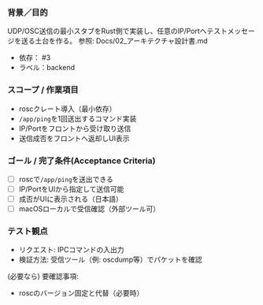 ### 背景／目的
UDP/OSC送信の最小スタブをRust側で実装し、任意のIP/Portへテストメッセージを送る土台を作る。
参照: Docs/02_アーキテクチャ設計書.md

- 依存： #3
- ラベル：backend

### スコープ / 作業項目
- roscクレート導入（最小依存）
- `/app/ping`を1回送出するコマンド実装
- IP/Portをフロントから受け取り送信
- 送信成否をフロントへ返却しUI表示

### ゴール / 完了条件(Acceptance Criteria)
- [ ] roscで`/app/ping`を送出できる
- [ ] IP/PortをUIから指定して送信可能
- [ ] 成否がUIに表示される（日本語）
- [ ] macOSローカルで受信確認（外部ツール可）

### テスト観点
- リクエスト: IPCコマンドの入出力
- 検証方法: 受信ツール（例: oscdump等）でパケットを確認

(必要なら) 要確認事項:
- roscのバージョン固定と代替（必要時）

